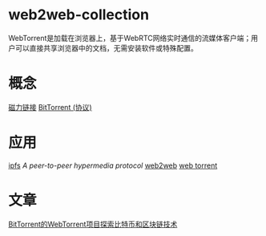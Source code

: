 # web2web-collection
WebTorrent是加载在浏览器上，基于WebRTC网络实时通信的流媒体客户端；用户可以直接共享浏览器中的文档，无需安装软件或特殊配置。

# 概念

[磁力链接](https://zh.wikipedia.org/wiki/%E7%A3%81%E5%8A%9B%E9%93%BE%E6%8E%A5)
[BitTorrent (协议)](https://zh.wikipedia.org/wiki/BitTorrent_(%E5%8D%8F%E8%AE%AE))

# 应用
[ipfs](https://ipfs.io/)  _A peer-to-peer hypermedia protocol_
[web2web](https://github.com/elendirx/web2web)
[web torrent](https://webtorrent.io/)

# 文章
[BitTorrent的WebTorrent项目探索比特币和区块链技术](https://m.wabi.com/news/18568.html)

